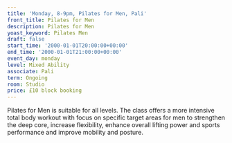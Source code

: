 ```yaml
---
title: 'Monday, 8-9pm, Pilates for Men, Pali'
front_title: Pilates for Men
description: Pilates for Men
yoast_keyword: Pilates Men
draft: false
start_time: '2000-01-01T20:00:00+00:00'
end_time: '2000-01-01T21:00:00+00:00'
event_day: monday
level: Mixed Ability
associate: Pali
term: Ongoing
room: Studio
price: £10 block booking
---
```

Pilates for Men is suitable for all levels. The class offers a more intensive total body workout with focus on specific target areas for men to strengthen the deep core, increase flexibility, enhance overall lifting power and sports performance and improve mobility and posture.
